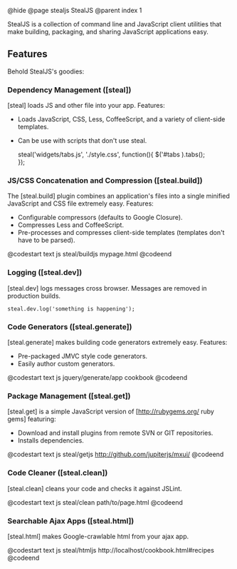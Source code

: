 @hide
@page stealjs StealJS
@parent index 1

StealJS is a collection of command line and JavaScript client utilities
that make building, packaging, and sharing JavaScript applications easy.

## Features

Behold StealJS's goodies:

### Dependency Management ([steal])

[steal] loads JS and other file into your app.  Features:

 - Loads JavaScript, CSS, Less, CoffeeScript, and a variety of client-side templates.
 - Can be use with scripts that don't use steal.

    steal('widgets/tabs.js',
          './style.css', function(){
      $('#tabs ).tabs();     
    });

### JS/CSS Concatenation and Compression ([steal.build])

The [steal.build] plugin combines an application's files into a single minified 
JavaScript and CSS file extremely easy.  Features:

  - Configurable compressors (defaults to Google Closure).
  - Compresses Less and CoffeeScript.
  - Pre-processes and compresses client-side templates (templates don't have to be parsed).
  
@codestart text
js steal/buildjs mypage.html
@codeend

### Logging ([steal.dev])

[steal.dev] logs messages cross browser.  Messages are removed in production builds.

    steal.dev.log('something is happening');

### Code Generators ([steal.generate])

[steal.generate]  makes building code generators extremely easy.  Features:

  - Pre-packaged JMVC style code generators.
  - Easily author custom generators.
  
@codestart text
js jquery/generate/app cookbook
@codeend

### Package Management ([steal.get])

[steal.get] is a simple JavaScript version of [http://rubygems.org/ ruby gems] featuring:

 - Download and install plugins from remote SVN or GIT repositories.  
 - Installs dependencies.

@codestart text
js steal/getjs http://github.com/jupiterjs/mxui/
@codeend

### Code Cleaner ([steal.clean])

[steal.clean] cleans your code and checks it against JSLint. 

@codestart text
js steal/clean path/to/page.html
@codeend

### Searchable Ajax Apps ([steal.html])

[steal.html] makes Google-crawlable html from your ajax app.

@codestart text
js steal/htmljs http://localhost/cookbook.html#recipes
@codeend   
